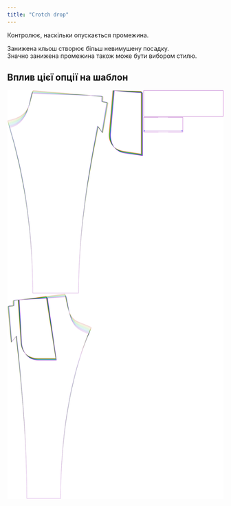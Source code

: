 ```yaml
---
title: "Crotch drop"
---
```


Контролює, наскільки опускається промежина.

Занижена кльош створює більш невимушену посадку.  
Значно занижена промежина також може бути вибором стилю.

## Вплив цієї опції на шаблон

![На цьому зображенні показано вплив цієї опції шляхом накладання декількох варіантів, які мають різне значення для цієї опції](paco_crotchdrop_sample.svg "Вплив цієї опції на шаблон")
